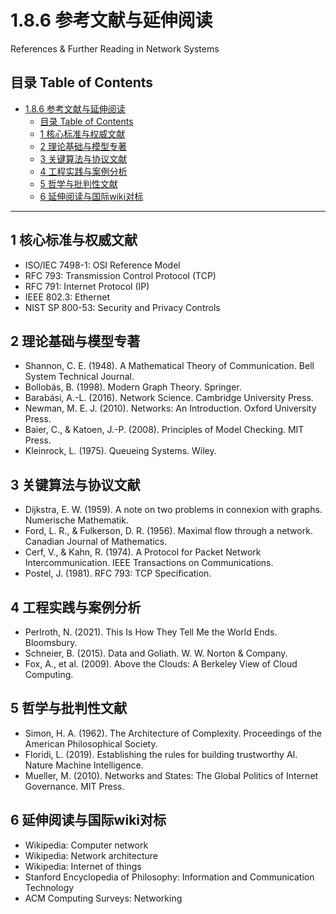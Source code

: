 # 1.8.6 参考文献与延伸阅读

References & Further Reading in Network Systems

## 目录 Table of Contents

- [1.8.6 参考文献与延伸阅读](#186-参考文献与延伸阅读)
  - [目录 Table of Contents](#目录-table-of-contents)
  - [1 核心标准与权威文献](#1-核心标准与权威文献)
  - [2 理论基础与模型专著](#2-理论基础与模型专著)
  - [3 关键算法与协议文献](#3-关键算法与协议文献)
  - [4 工程实践与案例分析](#4-工程实践与案例分析)
  - [5 哲学与批判性文献](#5-哲学与批判性文献)
  - [6 延伸阅读与国际wiki对标](#6-延伸阅读与国际wiki对标)

---

## 1 核心标准与权威文献

- ISO/IEC 7498-1: OSI Reference Model
- RFC 793: Transmission Control Protocol (TCP)
- RFC 791: Internet Protocol (IP)
- IEEE 802.3: Ethernet
- NIST SP 800-53: Security and Privacy Controls

## 2 理论基础与模型专著

- Shannon, C. E. (1948). A Mathematical Theory of Communication. Bell System Technical Journal.
- Bollobás, B. (1998). Modern Graph Theory. Springer.
- Barabási, A.-L. (2016). Network Science. Cambridge University Press.
- Newman, M. E. J. (2010). Networks: An Introduction. Oxford University Press.
- Baier, C., & Katoen, J.-P. (2008). Principles of Model Checking. MIT Press.
- Kleinrock, L. (1975). Queueing Systems. Wiley.

## 3 关键算法与协议文献

- Dijkstra, E. W. (1959). A note on two problems in connexion with graphs. Numerische Mathematik.
- Ford, L. R., & Fulkerson, D. R. (1956). Maximal flow through a network. Canadian Journal of Mathematics.
- Cerf, V., & Kahn, R. (1974). A Protocol for Packet Network Intercommunication. IEEE Transactions on Communications.
- Postel, J. (1981). RFC 793: TCP Specification.

## 4 工程实践与案例分析

- Perlroth, N. (2021). This Is How They Tell Me the World Ends. Bloomsbury.
- Schneier, B. (2015). Data and Goliath. W. W. Norton & Company.
- Fox, A., et al. (2009). Above the Clouds: A Berkeley View of Cloud Computing.

## 5 哲学与批判性文献

- Simon, H. A. (1962). The Architecture of Complexity. Proceedings of the American Philosophical Society.
- Floridi, L. (2019). Establishing the rules for building trustworthy AI. Nature Machine Intelligence.
- Mueller, M. (2010). Networks and States: The Global Politics of Internet Governance. MIT Press.

## 6 延伸阅读与国际wiki对标

- Wikipedia: Computer network
- Wikipedia: Network architecture
- Wikipedia: Internet of things
- Stanford Encyclopedia of Philosophy: Information and Communication Technology
- ACM Computing Surveys: Networking
